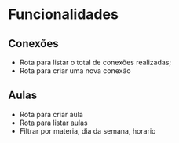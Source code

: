 # Funcionalidades

## Conexões

- Rota para listar o total de conexões realizadas;
- Rota para criar uma nova conexão

## Aulas
- Rota para criar aula
- Rota para listar aulas
 - Filtrar por materia, dia da semana, horario